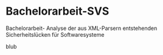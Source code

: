 # Bachelorarbeit-SVS
Bachelorarbeit- Analyse der aus XML-Parsern entstehenden Sicherheitslücken für Softwaresysteme

blub

 
